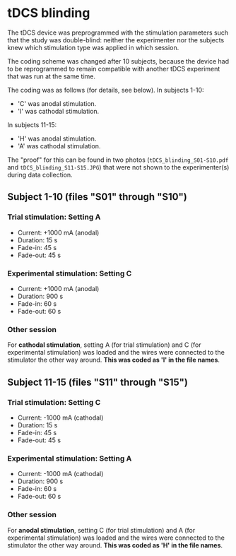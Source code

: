 # tDCS blinding

The tDCS device was preprogrammed with the stimulation parameters such that the study was double-blind: neither the experimenter nor the subjects knew which stimulation type was applied in which session.

The coding scheme was changed after 10 subjects, because the device had to be reprogrammed to remain compatible with another tDCS experiment that was run at the same time.

The coding was as follows (for details, see below). In subjects 1-10:

* 'C' was anodal stimulation.
* 'I' was cathodal stimulation.

In subjects 11-15:

* 'H' was anodal stimulation.
* 'A' was cathodal stimulation.

The "proof" for this can be found in two photos (`tDCS_blinding_S01-S10.pdf` and `tDCS_blinding_S11-S15.JPG`) that were not shown to the experimenter(s) during data collection.

## Subject 1-10 (files "S01" through "S10")

### Trial stimulation: Setting A

* Current: +1000 mA (anodal)
* Duration: 15 s
* Fade-in: 45 s
* Fade-out: 45 s

### Experimental stimulation: Setting C

* Current: +1000 mA (anodal)
* Duration: 900 s
* Fade-in: 60 s
* Fade-out: 60 s

### Other session

For __cathodal stimulation__, setting A (for trial stimulation) and C (for experimental stimulation) was loaded and the wires were connected to the stimulator the other way around. __This was coded as 'I' in the file names__.

## Subject 11-15 (files "S11" through "S15")

### Trial stimulation: Setting C

* Current: -1000 mA (cathodal)
* Duration: 15 s
* Fade-in: 45 s
* Fade-out: 45 s

### Experimental stimulation: Setting A

* Current: -1000 mA (cathodal)
* Duration: 900 s
* Fade-in: 60 s
* Fade-out: 60 s

### Other session

For __anodal stimulation__, setting C (for trial stimulation) and A (for experimental stimulation) was loaded and the wires were connected to the stimulator the other way around. __This was coded as 'H' in the file names__.
